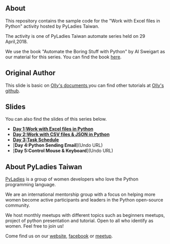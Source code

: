 ## About

This repository contains the sample code for the "Work with Excel files in Python" activity hosted by PyLadies Taiwan.

The activity is one of PyLadies Taiwan automate series held on 29 April,2018.

We use the book "Automate the Boring Stuff with Python" by Al Sweigart as our material for this series. You can find the book [here](https://automatetheboringstuff.com/).

## Original Author

This slide is basic on [Olly's documents](https://github.com/iamshihshan/PyOlly_AutomateTutorial),you can find other tutorials at [Olly's github](https://github.com/iamshihshan/PyOllyTutorial).

## Slides

You can also find the slides of this series below.

+ [**Day 1:Work with Excel files in Python**](https://bijenchen.github.io/PyLadies_Automate_20180429Excel/Day1_Python_Deal_Excel.slides.html#/)
+ [**Day 2:Work with CSV files & JSON in Python**](https://amberfu.github.io/PyLadies_Automate_JSON_CSV/Day2_Work_with_CSV_files_and_JSON_in_Python.slides.html#/)
+ [**Day 3:Task Schedule**](https://jamiewei-tw.github.io/AutomateTutorial/Day3_Python_Task_Schedule.slides#/)
+ [**Day 4:Python Sending Email**](Undo URL)
+ [**Day 5:Control Mouse & Keyboard**](Undo URL)

## About PyLadies Taiwan

[PyLadies](http://tw.pyladies.com/) is a group of women developers who love the Python programming language.

We are an international mentorship group with a focus on helping more women become active participants and leaders in the Python open-source community.

We host monthly meetups with different topics such as beginners meetups, project of python presentation and tutorial. Open to all who identify as women. Feel free to join us!

Come find us on our [website](http://tw.pyladies.com/), [facebook](https://www.facebook.com/pyladies.tw/) or [meetup](https://www.meetup.com/PyLadiesTW/).
